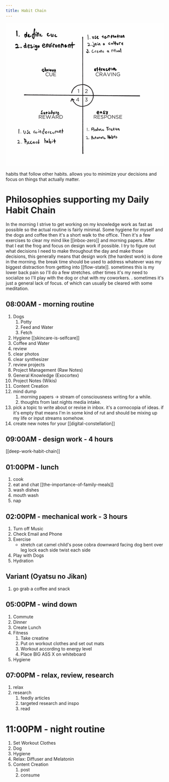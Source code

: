 ```yaml
---
title: Habit Chain
---
```

![](./images/habit-loop.png)

habits that follow other habits. allows you to minimize your decisions and focus on things that actually matter. 

# Philosophies supporting my Daily Habit Chain
In the morning I strive to get working on my knowledge work as fast as possible so the actual routine is fairly minimal. Some hygiene for myself and the dogs and coffee then it's a short walk to the office. Then it's a few exercises to clear my mind like [[inbox-zero]] and morning papers. After that I eat the frog and focus on design work if possible. I try to figure out what decisions I need to make throughout the day and make those decisions, this generally  means that design work (the hardest work) is done in the morning. the break time should be used to address whatever was my biggest distraction from getting into [[flow-state]]. sometimes this is my lower back pain so I'll do a few stretches. other times it's my need to socialize so I'll play with the dog or chat with my coworkers. . sometimes it's just a general lack of focus. of which can usually be cleared with some meditation. 

## 08:00AM - morning routine
1. Dogs
    1. Potty
    2. Feed and Water
    3. Fetch
2. Hygiene [[skincare-is-selfcare]]
3. Coffee and Water
4. review
 1. clear photos
 2. clear synthesizer
 3. review projects
   1. Project Management (Raw Notes)
   2. General Knowledge (Exocortex)
   3. Project Notes (Wikis)
   4. Content Creation
5. mind dump
   1. morning papers -> stream of consciousness writing for a while. 
   2. thoughts from last nights media intake. 
6. pick a topic to write about or revise in inbox. it's a cornocopia of ideas. if it's empty that means I'm in some kind of rut and should be mixing up my life or input streams somehow. 
7. create new notes for your [[digital-constellation]]



## 09:00AM - design work - 4 hours
[[deep-work-habit-chain]]

## 01:00PM - lunch
1. cook
2. eat and chat [[the-importance-of-family-meals]]
3. wash dishes
4. mouth wash
5. nap

## 02:00PM - mechanical work - 3 hours
1. Turn off Music
2. Check Email and Phone
3. Exercise
    - stretch
        cat camel
        child's pose
        cobra
        downward facing dog
        bent over
        leg lock each side
        twist each side
4. Play with Dogs
5. Hydration

## Variant (Oyatsu no Jikan)
1. go grab a coffee and snack

## 05:00PM - wind down
1. Commute
2. Dinner
3. Create Lunch
4. Fitness
    1. Take creatine
    2. Put on workout clothes and set out mats
    3. Workout according to energy level
    4. Place BIG ASS X on whiteboard
5. Hygiene

## 07:00PM - relax, review, research
1. relax
2. research
    1. feedly articles
    2. targeted research and inspo
    3. read

# 11:00PM - night routine
1. Set Workout Clothes
2. Dog
3. Hygiene
4. Relax: Diffuser and Melatonin
5. Content Creation
    1. post 
    2. consume